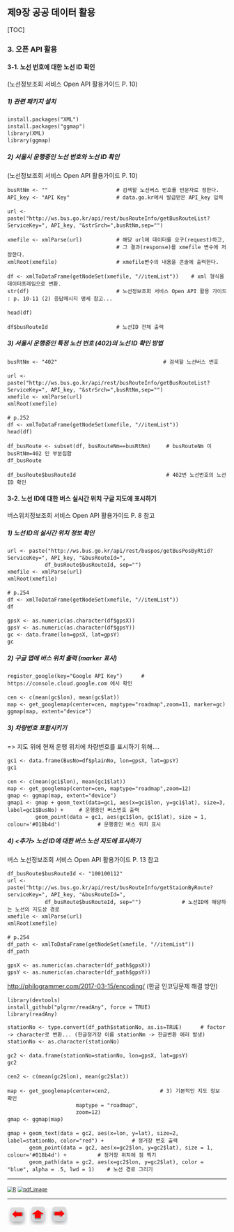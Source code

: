 ## 제9장 공공 데이터 활용



[TOC]



### 3. 오픈 API 활용


#### 3-1. 노선 번호에 대한 노선 ID 확인  
(노선정보조회 서비스 Open API 활용가이드 P. 10)

##### 1) 관련 패키지 설치
```{r}
install.packages("XML")
install.packages("ggmap")
library(XML)
library(ggmap)
```



##### 2) 서울시 운행중인 노선 번호와 노선 ID 확인

(노선정보조회 서비스 Open API 활용가이드 P. 10)

```{r}
busRtNm <- ""                      # 검색할 노선버스 번호를 빈문자로 정한다. 
API_key <- "API Key"               # data.go.kr에서 발급받은 API_key 입력

url <- paste("http://ws.bus.go.kr/api/rest/busRouteInfo/getBusRouteList?ServiceKey=", API_key, "&strSrch=",busRtNm,sep="")

xmefile <- xmlParse(url)           # 해당 url에 데이터를 요구(request)하고, 
                                   # 그 결과(response)를 xmefile 변수에 저장한다.
xmlRoot(xmefile)                   # xmefile변수의 내용을 콘솔에 출력한다. 

df <- xmlToDataFrame(getNodeSet(xmefile, "//itemList"))    # xml 형식을 데이터프레임으로 변환.
str(df)                            # 노선정보조회 서비스 Open API 활용 가이드 : p. 10-11 (2) 응답메시지 명세 참고...

head(df)

df$busRouteId                      # 노선ID 전체 출력
```

##### 3) 서울시 운행중인 특정 노선 번호 (402)의 노선 ID 확인 방법


```{r}
busRtNm <- "402"                                  # 검색할 노선버스 번호

url <- paste("http://ws.bus.go.kr/api/rest/busRouteInfo/getBusRouteList?ServiceKey=", API_key, "&strSrch=",busRtNm,sep="")
xmefile <- xmlParse(url)
xmlRoot(xmefile)

# p.252
df <- xmlToDataFrame(getNodeSet(xmefile, "//itemList"))
head(df)

df_busRoute <- subset(df, busRouteNm==busRtNm)     # busRouteNm 이 busRtNm=402 인 부분집합
df_busRoute

df_busRoute$busRouteId                             # 402번 노선번호의 노선ID 확인
```



#### 3-2. 노선 ID에 대한 버스 실시간 위치 구글 지도에 표시하기

버스위치정보조회 서비스 Open API 활용가이드 P. 8 참고

##### 1) 노선 ID의 실시간 위치 정보 확인
```{r}
url <- paste("http://ws.bus.go.kr/api/rest/buspos/getBusPosByRtid?ServiceKey=", API_key, "&busRouteId=",
            df_busRoute$busRouteId, sep="")
xmefile <- xmlParse(url)
xmlRoot(xmefile)

# p.254
df <- xmlToDataFrame(getNodeSet(xmefile, "//itemList"))
df

gpsX <- as.numeric(as.character(df$gpsX))
gpsY <- as.numeric(as.character(df$gpsY))
gc <- data.frame(lon=gpsX, lat=gpsY)
gc
```


##### 2) 구글 맵에 버스 위치 출력 (marker 표시)
```{r}
register_google(key="Google API Key")      # https://console.cloud.google.com 에서 확인

cen <- c(mean(gc$lon), mean(gc$lat))
map <- get_googlemap(center=cen, maptype="roadmap",zoom=11, marker=gc)
ggmap(map, extent="device")
```

##### 3) 차량번호 포함시키기 
=> 지도 위에 현재 운행 위치에 차량번호를 표시하기 위해....

```{r}
gc1 <- data.frame(BusNo=df$plainNo, lon=gpsX, lat=gpsY)
gc1

cen <- c(mean(gc1$lon), mean(gc1$lat))
map <- get_googlemap(center=cen, maptype="roadmap",zoom=12)
gmap <- ggmap(map, extent="device")
gmap1 <- gmap + geom_text(data=gc1, aes(x=gc1$lon, y=gc1$lat), size=3, label=gc1$BusNo) +     # 운행중인 버스번호 출력
         geom_point(data = gc1, aes(gc1$lon, gc1$lat), size = 1, colour='#018b4d')            # 운행중인 버스 위치 표시
```


##### 4) <추가> 노선 ID에 대한 버스 노선 지도에 표시하기
버스 노선정보조회 서비스 Open API 활용가이드 P. 13 참고

```{r}
df_busRoute$busRouteId <- "100100112"
url <- paste("http://ws.bus.go.kr/api/rest/busRouteInfo/getStaionByRoute?serviceKey=", API_key, "&busRouteId=",
            df_busRoute$busRouteId, sep="")             # 노선ID에 해당하는 노선의 지도상 경로
xmefile <- xmlParse(url)
xmlRoot(xmefile)

# p.254
df_path <- xmlToDataFrame(getNodeSet(xmefile, "//itemList"))
df_path

gpsX <- as.numeric(as.character(df_path$gpsX))
gpsY <- as.numeric(as.character(df_path$gpsY))
```


http://philogrammer.com/2017-03-15/encoding/ (한글 인코딩문제 해결 방안)
```{r}
library(devtools)
install_github("plgrmr/readAny", force = TRUE)
library(readAny)
```

```{r}
stationNo <- type.convert(df_path$stationNo, as.is=TRUE)      # factor -> character로 변환... (한글정거장 이름 stationNm -> 한글변환 에러 발생)
stationNo <- as.character(stationNo)

gc2 <- data.frame(stationNo=stationNo, lon=gpsX, lat=gpsY)
gc2

cen2 <- c(mean(gc2$lon), mean(gc2$lat))

map <- get_googlemap(center=cen2,                # 3) 기본적인 지도 정보 확인
                      maptype = "roadmap",       
                      zoom=12)
gmap <- ggmap(map)

gmap + geom_text(data = gc2, aes(x=lon, y=lat), size=2, label=stationNo, color="red") +         # 정거장 번호 출력
       geom_point(data = gc2, aes(x=gc2$lon, y=gc2$lat), size = 1, colour='#018b4d') +          # 정거장 위치에 점 찍기
       geom_path(data = gc2, aes(x=gc2$lon, y=gc2$lat), color = "blue", alpha = .5, lwd = 1)    # 노선 경로 그리기
```





------

[<img src="https://misdb.github.io/R/R-for-BigData-Analysis/images/R.png" alt="R" style="zoom:80%;" />](https://misdb.github.io/R/R-for-BigData-Analysis/source/ch_09_Using_Public_Data.R) [<img src="https://misdb.github.io/R/R-for-BigData-Analysis/images/pdf_image.png" alt="pdf_image" style="zoom:80%;" />](https://misdb.github.io/R/R-for-BigData-Analysis/pdf/ch_09_Using_Public_Data.pdf)

------

[<img src="images/l-arrow.png" alt="l-arrow" style="zoom:67%;" />](ch_8_solution.html)    [<img src="images/home-arrow.png" alt="home-arrow" style="zoom:67%;" />](index.html)    [<img src="images/r-arrow.png" alt="r-arrow" style="zoom:67%;" />](ch_9_Bus_Location.html)


